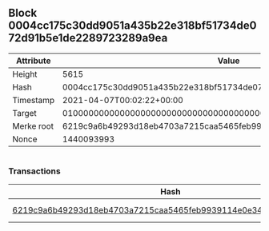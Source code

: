 ## Block 0004cc175c30dd9051a435b22e318bf51734de072d91b5e1de2289723289a9ea

Attribute | Value
--- | ---
Height | 5615
Hash | 0004cc175c30dd9051a435b22e318bf51734de072d91b5e1de2289723289a9ea
Timestamp | 2021-04-07T00:02:22+00:00
Target | 0100000000000000000000000000000000000000000000000000000000000000
Merke root | 6219c9a6b49293d18eb4703a7215caa5465feb9939114e0e34fb5ba27d9b9f2d
Nonce | 1440093993

```

```

### Transactions

Hash | Amount
--- | ---
[6219c9a6b49293d18eb4703a7215caa5465feb9939114e0e34fb5ba27d9b9f2d](6219c9a6b49293d18eb4703a7215caa5465feb9939114e0e34fb5ba27d9b9f2d.md) | 10.00000000 SKEPTI 
